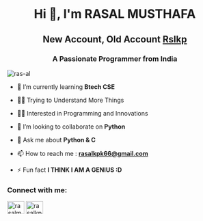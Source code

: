 <h1 align="center">Hi 👋, I'm RASAL MUSTHAFA</h1>
<h2 align="center">New Account, Old Account <a href="https://github.com/Rslkp">Rslkp</a></h2>
<h3 align="center">A Passionate Programmer from India</h3>

<p align="left"> <img src="https://komarev.com/ghpvc/?username=ras-al&label=Profile%20views&color=0e75b6&style=flat" alt="ras-al" /> </p>

- 🌱 I’m currently learning **Btech CSE**

- 👨‍🏫 Trying to Understand More Things

- 👨‍💻 Interested in Programming and Innovations

- 👯 I’m looking to collaborate on **Python**

- 💬 Ask me about **Python & C**

- 📫 How to reach me : **rasalkpk66@gmail.com**

- ⚡ Fun fact **I THINK I AM A GENIUS :D**

<h3 align="left">Connect with me:</h3>
<p align="left">
<a href="https://linkedin.com/in/rasalmusthafa" target="blank"><img align="center" src="https://raw.githubusercontent.com/rahuldkjain/github-profile-readme-generator/master/src/images/icons/Social/linked-in-alt.svg" alt="rasalmusthafa" height="30" width="40" /></a>
<a href="https://instagram.com/ras_al._" target="blank"><img align="center" src="https://raw.githubusercontent.com/rahuldkjain/github-profile-readme-generator/master/src/images/icons/Social/instagram.svg" alt="rasalkp__k" height="30" width="40" /></a>
</p>

